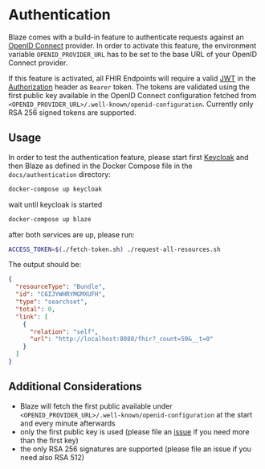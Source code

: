 # Authentication

Blaze comes with a build-in feature to authenticate requests against an [OpenID Connect][1] provider. In order to activate this feature, the environment variable `OPENID_PROVIDER_URL` has to be set to the base URL of your OpenID Connect provider.

If this feature is activated, all FHIR Endpoints will require a valid [JWT][2] in the [Authorization][3] header as `Bearer` token. The tokens are validated using the first public key available in the OpenID Connect configuration fetched from `<OPENID_PROVIDER_URL>/.well-known/openid-configuration`. Currently only RSA 256 signed tokens are supported. 

## Usage

In order to test the authentication feature, please start first [Keycloak][4] and then Blaze as defined in the Docker Compose file in the `docs/authentication` directory:

```sh
docker-compose up keycloak
```

wait until keycloak is started

```sh
docker-compose up blaze
```

after both services are up, please run:

```sh
ACCESS_TOKEN=$(./fetch-token.sh) ./request-all-resources.sh
```

The output should be:

```json
{
  "resourceType": "Bundle",
  "id": "C6IJYWHRYMGMXUFH",
  "type": "searchset",
  "total": 0,
  "link": [
    {
      "relation": "self",
      "url": "http://localhost:8080/fhir?_count=50&__t=0"
    }
  ]
}
```

## Additional Considerations

* Blaze will fetch the first public available under `<OPENID_PROVIDER_URL>/.well-known/openid-configuration` at the start and every minute afterwards
* only the first public key is used (please file an [issue][5] if you need more than the first key)
* the only RSA 256 signatures are supported (please file an issue if you need also RSA 512)

[1]: <https://openid.net/connect/>
[2]: <https://tools.ietf.org/html/rfc7519>
[3]: <https://tools.ietf.org/html/rfc7235#section-4.2>
[4]: <https://www.keycloak.org>
[5]: <https://github.com/samply/blaze/issues>
